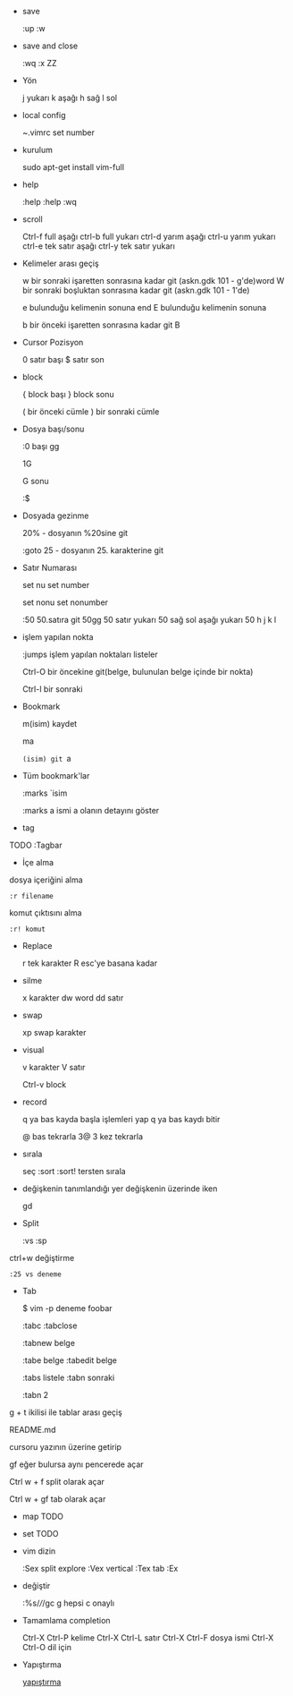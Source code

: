 - save

    :up
    :w

- save and close

    :wq
    :x
    ZZ


- Yön

    j yukarı
    k aşağı
    h sağ
    l sol


- local config

    ~.vimrc
    set number

- kurulum

    sudo apt-get install vim-full

- help

    :help <CTRL-D>
    :help :wq

- scroll

    Ctrl-f full aşağı
    ctrl-b full yukarı
    ctrl-d yarım aşağı
    ctrl-u yarım yukarı
    ctrl-e tek satır aşağı
    ctrl-y tek satır yukarı

- Kelimeler arası geçiş

    w bir sonraki işaretten sonrasına kadar git (askn.gdk 101 - g'de)word
    W bir sonraki boşluktan sonrasına kadar git (askn.gdk 101 - 1'de)

    e bulunduğu kelimenin sonuna end
    E bulunduğu kelimenin sonuna

    b bir önceki işaretten sonrasına kadar git
    B

- Cursor Pozisyon

    0 satır başı
    $ satır son

- block

    { block başı
    } block sonu

    ( bir önceki cümle
    ) bir sonraki cümle

- Dosya başı/sonu

    :0 başı
    gg

    1G

    G sonu

    :$

- Dosyada gezinme

    20% - dosyanın %20sine git

    :goto 25 - dosyanın 25. karakterine git

- Satır Numarası

    set nu
    set number

    set nonu
    set nonumber

    :50 50.satıra git
    50gg 50 satır yukarı
    50 sağ sol aşağı yukarı
    50 h j k l

- işlem yapılan nokta

    :jumps işlem yapılan noktaları listeler

    Ctrl-O bir öncekine git(belge, bulunulan belge içinde bir nokta)

    Ctrl-I bir sonraki

- Bookmark

    m(isim) kaydet

    ma

    `(isim) git
    `a

- Tüm bookmark'lar

    :marks
    `isim

    :marks a
    ismi a olanın detayını göster

- tag

TODO
    :Tagbar

- İçe alma

dosya içeriğini alma

    :r filename

komut çıktısını alma
   
    :r! komut


- Replace

    r tek karakter
    R esc'ye basana kadar

- silme

    x karakter
    dw word
    dd satır

- swap

    xp swap karakter

- visual

    v karakter
    V satır

    Ctrl-v block

- record

    q ya bas kayda başla
    işlemleri yap
    q ya bas kaydı bitir

    @ bas tekrarla
    3@ 3 kez tekrarla

- sırala

    seç
    :sort
    :sort! tersten sırala

- değişkenin tanımlandığı yer
değişkenin üzerinde iken

    gd

- Split

    :vs
    :sp

ctrl+w değiştirme

    :25 vs deneme

- Tab

    $ vim -p deneme foobar

    :tabc
    :tabclose

    :tabnew belge
    
    :tabe belge
    :tabedit belge

    :tabs listele
    :tabn sonraki

    :tabn 2

g + t ikilisi ile tablar arası geçiş

README.md

cursoru yazının üzerine getirip

gf eğer bulursa aynı pencerede açar

Ctrl w + f  split olarak açar

Ctrl w + gf tab olarak açar


- map
TODO
- set
TODO

- vim dizin

    :Sex split explore
    :Vex vertical
    :Tex tab
    :Ex

- değiştir

    :%s/_/_/gc
    g hepsi
    c onaylı

- Tamamlama completion

    Ctrl-X Ctrl-P kelime
    Ctrl-X Ctrl-L satır
    Ctrl-X Ctrl-F dosya ismi
    Ctrl-X Ctrl-O dil için

- Yapıştırma

    [yapıştırma](http://vim.wikia.com/wiki/Accessing_the_system_clipboard)
